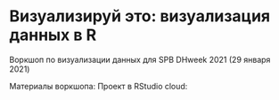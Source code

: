 # Визуализируй это: визуализация данных в R

Воркшоп по визуализации данных для SPB DHweek 2021 (29 января 2021)

Материалы воркшопа:
Проект в RStudio cloud: 

